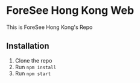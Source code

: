 # ForeSee Hong Kong Web
This is ForeSee Hong Kong's Repo

## Installation
1. Clone the repo
2. Run `npm install`
3. Run `npm start`
